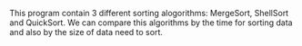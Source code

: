 This program contain 3 different sorting alogorithms: MergeSort, ShellSort and QuickSort. We can compare this algorithms by the time for sorting data and also by the size of data need to sort.
